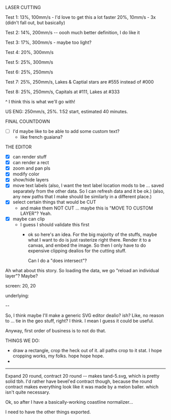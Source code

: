
LASER CUTTING

Test 1:
13%, 100mm/s - I'd love to get this a lot faster
20%, 10mm/s - 3x (didn't fall out, but basically)

Test 2:
14%, 200mm/s -- oooh much better definition, I do like it

Test 3:
17%, 300mm/s - maybe too light?

Test 4:
20%, 300mm/s

Test 5:
25%, 300mm/s

Test 6:
25%, 250mm/s

Test 7:
25%, 250mm/s, Lakes & Captial stars are #555 instead of #000

Test 8:
25%, 250mm/s, Capitals at #111, Lakes at #333

^ I think this is what we'll go with!


US ENG:
250mm/s, 25%. 1:52 start, estimated 40 minutes.



FINAL COUNTDOWN

- [ ] I'd maybe like to be able to add some custom text?
  - like french guaiana?


THE EDITOR

- [x] can render stuff
- [x] can render a rect
- [x] zoom and pan pls
- [x] modify color
- [x] show/hide layers
- [x] move text labels
	(also, I want the text label location mods to be ... saved separately from the other data. So I can refresh data and it be ok.)
	(also, any new paths that I make should be similarly in a different place.)
- [x] select certain things that would be CUT
	- and make them NOT CUT
	... maybe this is "MOVE TO CUSTOM LAYER"? Yeah.
- [x] maybe can clip
  - I guess I should validate this first
	- ok so here's an idea. For the big majority of the stuffs, maybe what I want to do is
		just rasterize right there. Render it to a canvas, and embed the image.
		So then I only have to do expensive clipping dealios for the cutting stuff.

		Can I do a "does intersect"?


Ah what about this story.
So loading the data, we go "reload an individual layer"? Maybe?



screen: 20, 20
<!-- pz: {x: -} -->
underlying: 




--

So, I think maybe I'll make a generic SVG editor dealio? ish?
Like, no reason to ... tie in the geo stuff, right? I think.
I mean I guess it could be useful.

Anyway, first order of business is to not do that.

THINGS WE DO:
- draw a rectangle, crop the heck out of it. all paths crop to it stat.
	I hope cropping works, my folks. hope hope hope.
- 


---


Expand 20 round, contract 20 round -- makes tand-5.svg, which is pretty solid tbh.
I'd rather have bevel'ed contract though, because the round contract makes everything
look like it was made by a melon baller. which isn't quite necessary.


Ok, so after I have a basically-working coastline normalizer...

I need to have the other things exported.

